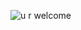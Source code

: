 ![u r welcome](https://user-images.githubusercontent.com/102752755/190896738-d38b61cc-7939-400c-a54e-5804127a97de.png)
